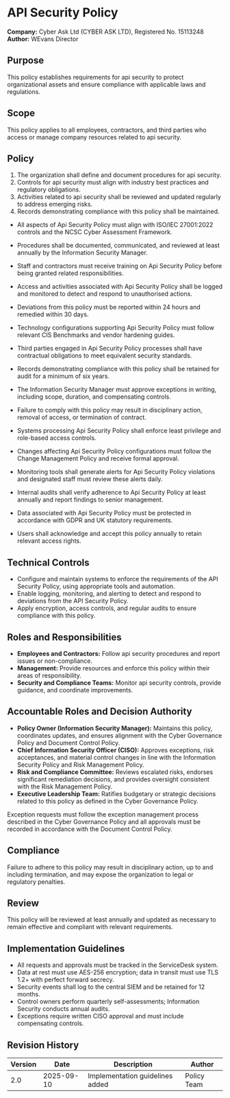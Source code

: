 # API Security Policy

**Company:** Cyber Ask Ltd (CYBER ASK LTD), Registered No. 15113248  
**Author:** WEvans Director

## Purpose

This policy establishes requirements for api security to protect organizational assets and ensure compliance with applicable laws and regulations.

## Scope

This policy applies to all employees, contractors, and third parties who access or manage company resources related to api security.

## Policy
1. The organization shall define and document procedures for api security.
2. Controls for api security must align with industry best practices and regulatory obligations.
3. Activities related to api security shall be reviewed and updated regularly to address emerging risks.
4. Records demonstrating compliance with this policy shall be maintained.

- All aspects of Api Security Policy must align with ISO/IEC 27001:2022 controls and the NCSC Cyber Assessment Framework.
- Procedures shall be documented, communicated, and reviewed at least annually by the Information Security Manager.
- Staff and contractors must receive training on Api Security Policy before being granted related responsibilities.
- Access and activities associated with Api Security Policy shall be logged and monitored to detect and respond to unauthorised actions.
- Deviations from this policy must be reported within 24 hours and remedied within 30 days.
- Technology configurations supporting Api Security Policy must follow relevant CIS Benchmarks and vendor hardening guides.
- Third parties engaged in Api Security Policy processes shall have contractual obligations to meet equivalent security standards.
- Records demonstrating compliance with this policy shall be retained for audit for a minimum of six years.
- The Information Security Manager must approve exceptions in writing, including scope, duration, and compensating controls.
- Failure to comply with this policy may result in disciplinary action, removal of access, or termination of contract.

- Systems processing Api Security Policy shall enforce least privilege and role-based access controls.
- Changes affecting Api Security Policy configurations must follow the Change Management Policy and receive formal approval.
- Monitoring tools shall generate alerts for Api Security Policy violations and designated staff must review these alerts daily.
- Internal audits shall verify adherence to Api Security Policy at least annually and report findings to senior management.
- Data associated with Api Security Policy must be protected in accordance with GDPR and UK statutory requirements.
- Users shall acknowledge and accept this policy annually to retain relevant access rights.

## Technical Controls

- Configure and maintain systems to enforce the requirements of the API Security Policy, using appropriate tools and automation.
- Enable logging, monitoring, and alerting to detect and respond to deviations from the API Security Policy.
- Apply encryption, access controls, and regular audits to ensure compliance with this policy.

## Roles and Responsibilities

- **Employees and Contractors:** Follow api security procedures and report issues or non-compliance.
- **Management:** Provide resources and enforce this policy within their areas of responsibility.
- **Security and Compliance Teams:** Monitor api security controls, provide guidance, and coordinate improvements.

## Accountable Roles and Decision Authority

- **Policy Owner (Information Security Manager):** Maintains this policy, coordinates updates, and ensures alignment with the Cyber Governance Policy and Document Control Policy.
- **Chief Information Security Officer (CISO):** Approves exceptions, risk acceptances, and material control changes in line with the Information Security Policy and Risk Management Policy.
- **Risk and Compliance Committee:** Reviews escalated risks, endorses significant remediation decisions, and provides oversight consistent with the Risk Management Policy.
- **Executive Leadership Team:** Ratifies budgetary or strategic decisions related to this policy as defined in the Cyber Governance Policy.

Exception requests must follow the exception management process described in the Cyber Governance Policy and all approvals must be recorded in accordance with the Document Control Policy.

## Compliance

Failure to adhere to this policy may result in disciplinary action, up to and including termination, and may expose the organization to legal or regulatory penalties.

## Review

This policy will be reviewed at least annually and updated as necessary to remain effective and compliant with relevant requirements.

## Implementation Guidelines
- All requests and approvals must be tracked in the ServiceDesk system.
- Data at rest must use AES-256 encryption; data in transit must use TLS 1.2+ with perfect forward secrecy.
- Security events shall log to the central SIEM and be retained for 12 months.
- Control owners perform quarterly self-assessments; Information Security conducts annual audits.
- Exceptions require written CISO approval and must include compensating controls.

## Revision History

| Version | Date | Description | Author |
| ------- | ---------- | ----------------------- | ------ |
| 2.0     | 2025-09-10 | Implementation guidelines added | Policy Team |
